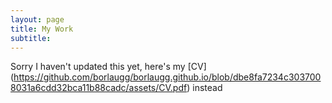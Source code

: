 ```yaml
---
layout: page
title: My Work
subtitle: 
---
```


Sorry I haven't updated this yet, here's my [CV] (https://github.com/borlaugg/borlaugg.github.io/blob/dbe8fa7234c3037008031a6cdd32bca11b88cadc/assets/CV.pdf) instead
